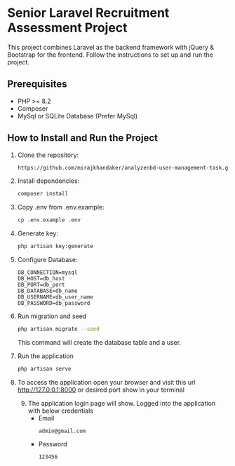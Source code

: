 # Senior Laravel Recruitment Assessment Project #
This project combines Laravel as the backend framework with jQuery & Bootstrap for the frontend. Follow the instructions to set up and run the project.

## Prerequisites ##
- PHP >= 8.2
- Composer
- MySql or SQLite Database (Prefer MySql)

## How to Install and Run the Project
1. Clone the repository:

   ```bash
   https://github.com/mirajkhandaker/analyzenbd-user-management-task.git
   
2. Install dependencies:

   ```bash
   composer install

3. Copy .env from .env.example:

   ```bash
   cp .env.example .env

4. Generate key:

   ```bash
   php artisan key:generate

5. Configure Database:
    ```
    DB_CONNECTION=mysql
    DB_HOST=db_host
    DB_PORT=db_port
    DB_DATABASE=db_name
    DB_USERNAME=db_user_name
    DB_PASSWORD=db_password
   ```
   
6. Run migration and seed
    ```bash
   php artisan migrate --seed
    ```
   This command will create the database table and a user.

7. Run the application
    ```bash
   php artisan serve
   ```

8. To access the application open your browser and visit this url http://127.0.0.1:8000 or desired port show in your terminal

   9. The application login page will show. Logged into the application with below credentials
      - Email
        ```
        admin@gmail.com
        ```
      - Password
        ```
        123456
        ```


